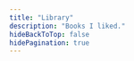 ```yaml
---
title: "Library"
description: "Books I liked."
hideBackToTop: false
hidePagination: true
---
```





